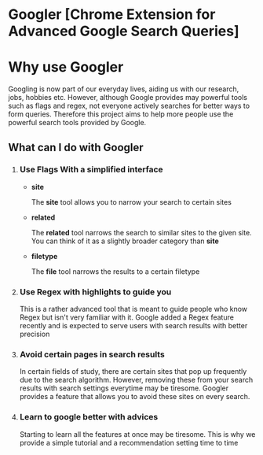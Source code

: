 # Googler [Chrome Extension for Advanced Google Search Queries]

<h1>Why use Googler</h1>
<p>Googling is now part of our everyday lives, aiding us with our research, jobs, hobbies etc. However, although Google provides may powerful tools such as flags and regex, not everyone actively searches for better ways to form queries. Therefore this project aims to help more people use the powerful search tools provided by Google.
</p>

<h2>What can I do with Googler</h2>
<ol>
<li>
  <h3>Use Flags With a simplified interface</h3>
  <p>
    <ul>
      <li><b>site</b></li>
        <p>The <b>site</b> tool allows you to narrow your search to certain sites</p>
      <li><b>related</b></li>
        <p>The <b>related</b> tool narrows the search to similar sites to the given site. You can think of it as a slightly broader category than <b>site</b></p>
      <li><b>filetype</b></li>
      <p>The <b>file</b> tool narrows the results to a certain filetype</p>
    </ul>
  </p>
</li>
<li>
  <h3>Use Regex with highlights to guide you</h3>
    <p>This is a rather advanced tool that is meant to guide people who know Regex but isn't very familiar with it. Google added a Regex feature recently and is expected to serve users with search results with better precision</p>
</li>
<li>
  <h3>Avoid certain pages in search results</h3>
    <p>In certain fields of study, there are certain sites that pop up frequently due to the search algorithm. However, removing these from your search results with search settings everytime may be tiresome. Googler provides a feature that allows you to avoid these sites on every search.</p>
</li>
<li>
  <h3>Learn to google better with advices</h3>
  <p>Starting to learn all the features at once may be tiresome. This is why we provide a simple tutorial and a recommendation setting time to time</p>
  </li>

</ol>
